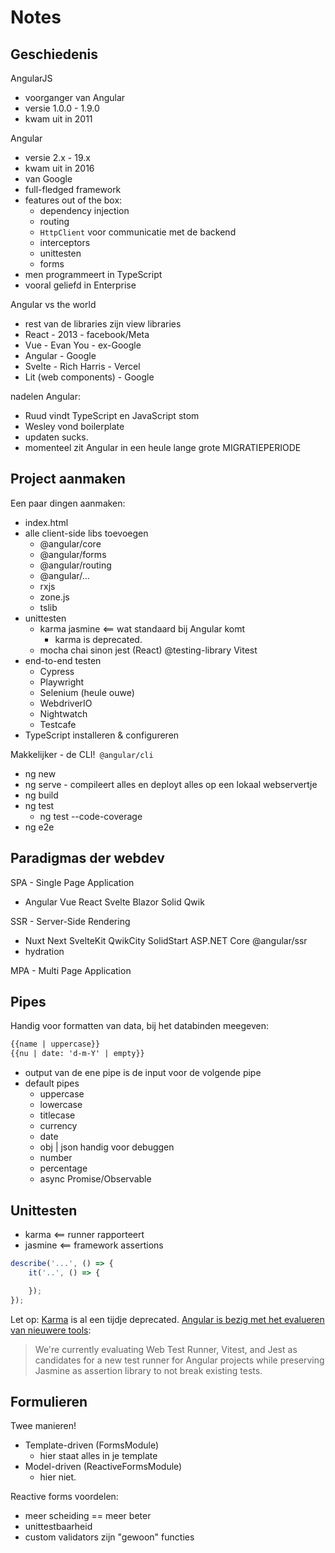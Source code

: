 # Notes

## Geschiedenis

AngularJS
- voorganger van Angular
- versie 1.0.0 - 1.9.0
- kwam uit in 2011

Angular
- versie 2.x - 19.x
- kwam uit in 2016
- van Google
- full-fledged framework
- features out of the box:
  - dependency injection
  - routing
  - `HttpClient` voor communicatie met de backend
  - interceptors
  - unittesten
  - forms
- men programmeert in TypeScript
- vooral geliefd in Enterprise

Angular vs the world
- rest van de libraries zijn view libraries
- React - 2013 - facebook/Meta
- Vue - Evan You - ex-Google
- Angular - Google
- Svelte - Rich Harris - Vercel
- Lit (web components) - Google

nadelen Angular:
- Ruud vindt TypeScript en JavaScript stom
- Wesley vond boilerplate
- updaten sucks.
- momenteel zit Angular in een heule lange grote MIGRATIEPERIODE

## Project aanmaken 

Een paar dingen aanmaken:
- index.html
- alle client-side libs toevoegen
  - @angular/core
  - @angular/forms
  - @angular/routing
  - @angular/...
  - rxjs
  - zone.js
  - tslib
- unittesten
  - karma jasmine <== wat standaard bij Angular komt
    - karma is deprecated.
  - mocha chai sinon jest (React)   @testing-library  Vitest
- end-to-end testen
  - Cypress
  - Playwright
  - Selenium (heule ouwe)
  - WebdriverIO
  - Nightwatch
  - Testcafe
- TypeScript installeren & configureren

Makkelijker - de CLI!` @angular/cli`

- ng new <projectnaam>
- ng serve - compileert alles en deployt alles op een lokaal webservertje 	
- ng build
- ng test
  - ng test --code-coverage
- ng e2e

## Paradigmas der webdev

SPA - Single Page Application
- Angular Vue React Svelte Blazor Solid    Qwik 

SSR - Server-Side Rendering
- Nuxt Next SvelteKit QwikCity SolidStart ASP.NET Core @angular/ssr
- hydration

MPA - Multi Page Application

## Pipes

Handig voor formatten van data, bij het databinden meegeven:

```html
{{name | uppercase}}
{{nu | date: 'd-m-Y' | empty}}
```

- output van de ene pipe is de input voor de volgende pipe
- default pipes
  - uppercase
  - lowercase
  - titlecase
  - currency
  - date
  - obj | json   handig voor debuggen
  - number
  - percentage
  - async  Promise/Observable


## Unittesten

- karma    <== runner rapporteert
- jasmine  <== framework assertions

```ts
describe('...', () => {
	it('..', () => {

	});
});
```

Let op: [Karma](https://github.com/karma-runner/karma) is al een tijdje deprecated. [Angular is bezig met het evalueren van nieuwere tools](https://angular.dev/roadmap):
>We're currently evaluating Web Test Runner, Vitest, and Jest as candidates for a new test runner for Angular projects while preserving Jasmine as assertion library to not break existing tests.


## Formulieren

Twee manieren!

- Template-driven (FormsModule)
  - hier staat alles in je template
- Model-driven (ReactiveFormsModule)
  - hier niet.

Reactive forms voordelen:
- meer scheiding == meer beter
- unittestbaarheid
- custom validators zijn "gewoon" functies

